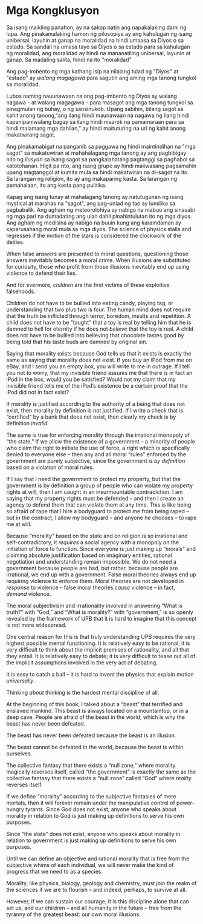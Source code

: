 # Mga Kongklusyon

Sa isang maikling panahon, ay na sakop natin ang napakalaking dami ng lupa. Ang pinakamalaking hamon ng pilosopiya ay ang kahulugan ng isang unibersal, layunin at ganap na moralidad na hindi umaasa sa Diyos o sa estado. Sa sandali na umasa tayo sa Diyos o sa estado para sa kahulugan ng moralidad, ang moralidad ay hindi na mananatiling unibersal, layunin at ganap. Sa madaling salita, hindi na ito "moralidad"

Ang pag-imbento ng mga kathang isip na nilalang tulad ng "Diyos" at "estado" ay *walang magagawa* para sagutin ang aming mga tanong tungkol sa moralidad.

Lubos naming nauunawaan na ang pag-imbento ng Diyos ay walang nagawa - at walang magagawa - para masagot ang mga tanong tungkol sa pinagmulan ng buhay, o ng sansinukob. Upang sabihin, bilang sagot sa kahit anong tanong,"ang ilang hindi maunawaan na nagawa ng ilang hindi kapanipaniwalang bagay sa ilang hindi maarok na pamamaraan para sa hindi malamang mga dahilan," ay hindi maituturing na uri ng kahit anong makatwirang sagot.

Ang pinakamabigat na panganib sa paggawa ng hindi maintindihan na "mga sagot" sa makatuwiran at mahahalagang mga tanong ay ang pagbibigay nito ng *ilusyon* sa isang sagot sa pangkalahatang pagtanggi sa paghabol sa katotohanan. Higit pa rito, ang isang grupo ay hindi maiiwasang pagsamahin upang magtanggol at kumita mula sa hindi makatwiran na di-sagot na ito. Sa larangan ng religion, ito ay ang makaparing kasta. Sa larangan ng pamahalaan, ito ang kasta pang pulitika.

Kapag ang isang tunay at mahalagang tanong ay natutugunan ng isang mystical at marahas na "sagot", ang pag-unlad ng tao ay lumiliko sa pagbabalik. Ang agham ng meteorolohiya ay nabigo na mabuo ang sinasabi ng mga pari na dumadating ang ulan dahil pinahintulutan ito ng mga diyos. Ang agham ng medisina ay nabigo na buuin kung ang karamdaman ay kaparusahang moral mula sa mga diyos. The science of physics stalls and regresses if the motion of the stars is considered the clockwork of the deities.

When false answers are presented to moral questions, questioning those answers inevitably becomes a moral crime. When illusions are substituted for curiosity, those who profit from those illusions inevitably end up using violence to defend their lies.

And for evermore, *children* are the first victims of these exploitive falsehoods.

Children do not have to be bullied into eating candy, playing tag, or understanding that two plus two is four. The human mind does not require that the truth be inflicted through terror, boredom, insults and repetition. A child does not have to be “taught” that a toy is real by telling him that he is damned to hell for eternity if he does not *believe* that the toy is real. A child does not have to be bullied into believing that chocolate tastes good by being told that his taste buds are damned by original sin.

Saying that morality exists because God tells us that it exists is exactly the same as saying that morality does not exist. If you buy an iPod from me on eBay, and I send you an empty box, you will write to me in outrage. If I tell you not to worry, that my invisible friend assures me that there is in fact an iPod in the box, would you be satisfied? Would not my claim that my invisible friend tells me of the iPod’s existence be a certain proof that the iPod did not in fact exist?

If morality is justified according to the authority of a being that does not exist, then morality by definition is not justified. If I write a check that is “certified” by a bank that does not exist, then clearly my check is by definition *invalid*.

The same is true for enforcing morality through the irrational monopoly of “the state.” If we allow the existence of a government – a minority of people who claim the right to initiate the use of force, a right which is specifically denied to everyone else – then any and all moral “rules” enforced by the government are purely subjective, since the government is *by definition* based on a violation of moral rules.

If I say that I need the government to protect my property, but that the government is by definition a group of people who can violate my property rights at will, then I am caught in an insurmountable contradiction. I am saying that my property rights must be defended – and then I create an agency to defend them that can violate them at any time. This is like being so afraid of rape that I hire a bodyguard to protect me from being raped – but in the contract, I allow my bodyguard – and anyone he chooses – to rape me at will.

Because “morality” based on the state and on religion is so irrational and self-contradictory, it *requires* a social agency with a monopoly on the initiation of force to function. Since everyone is just making up “morals” and claiming absolute justification based on imaginary entities, rational negotiation and understanding remain impossible. We do not need a government because people are bad, but rather, because people are irrational, we end up with a government. False moral theories always end up requiring violence to enforce them. Moral theories are not developed in *response* to violence – false moral theories *cause* violence – in fact, *demand* violence.

The moral subjectivism and irrationality involved in answering “What is truth?” with “God,” and “What is morality?” with “government,” is so openly revealed by the framework of UPB that it is hard to imagine that this concept is not more widespread.

One central reason for this is that truly understanding UPB requires the very highest possible mental functioning. It is relatively easy to be rational; it is very difficult to think about the implicit premises of rationality, and all that they entail. It is relatively easy to debate; it is very difficult to tease out all of the implicit assumptions involved in the very act of debating.

It is easy to catch a ball – it is hard to invent the physics that explain motion *universally*.

Thinking *about* thinking is the hardest mental discipline of all.

At the beginning of this book, I talked about a “beast” that terrified and enslaved mankind. This beast is always located on a mountaintop, or in a deep cave. People are afraid of the beast in the world, which is why the beast has never been defeated.

The beast has never been defeated because the beast is an illusion.

The beast cannot be defeated in the world, because the beast is within ourselves.

The collective fantasy that there exists a “null zone,” where morality magically reverses itself, called “the government” is exactly the same as the collective fantasy that there exists a “null zone” called “God” where *reality* reverses itself.

If we define “morality” according to the subjective fantasies of mere mortals, then it will forever remain under the manipulative control of power-hungry tyrants. Since God does not exist, anyone who speaks about morality in relation to God is just making up definitions to serve his own purposes.

Since “the state” does not exist, anyone who speaks about morality in relation to government is just making up definitions to serve his own purposes.

Until we can define an objective and rational morality that is free from the subjective whims of each individual, we will never make the kind of progress that we need to as a species.

Morality, like physics, biology, geology and chemistry, must join the realm of the sciences if we are to flourish – and indeed, perhaps, to survive at all.

However, if we can sustain our courage, it is this discipline alone that can set us, and our children – and all humanity in the future – free from the tyranny of the greatest beast: our own moral illusions.